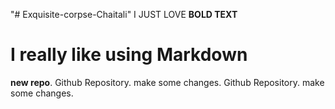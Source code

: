 "# Exquisite-corpse-Chaitali" 
I JUST LOVE **BOLD TEXT** 
# I really like using Markdown 
**new repo**. Github Repository. make some changes.
Github Repository. make some changes.
